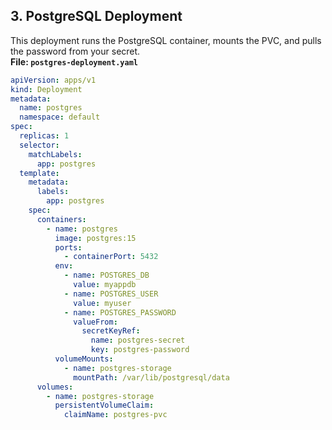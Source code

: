 ## 3. **PostgreSQL Deployment**

This deployment runs the PostgreSQL container, mounts the PVC, and pulls the password from your secret.  
**File: `postgres-deployment.yaml`**

```yaml
apiVersion: apps/v1
kind: Deployment
metadata:
  name: postgres
  namespace: default
spec:
  replicas: 1
  selector:
    matchLabels:
      app: postgres
  template:
    metadata:
      labels:
        app: postgres
    spec:
      containers:
        - name: postgres
          image: postgres:15
          ports:
            - containerPort: 5432
          env:
            - name: POSTGRES_DB
              value: myappdb
            - name: POSTGRES_USER
              value: myuser
            - name: POSTGRES_PASSWORD
              valueFrom:
                secretKeyRef:
                  name: postgres-secret
                  key: postgres-password
          volumeMounts:
            - name: postgres-storage
              mountPath: /var/lib/postgresql/data
      volumes:
        - name: postgres-storage
          persistentVolumeClaim:
            claimName: postgres-pvc
```